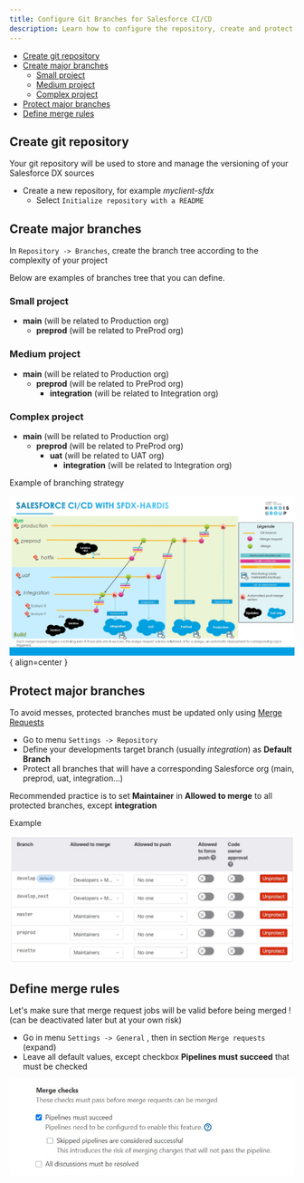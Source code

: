 ```yaml
---
title: Configure Git Branches for Salesforce CI/CD
description: Learn how to configure the repository, create and protect branches, and define merge rules
---
```

<!-- markdownlint-disable MD013 -->

- [Create git repository](#create-git-repository)
- [Create major branches](#create-major-branches)
  - [Small project](#small-project)
  - [Medium project](#medium-project)
  - [Complex project](#complex-project)
- [Protect major branches](#protect-major-branches)
- [Define merge rules](#define-merge-rules)

## Create git repository

Your git repository will be used to store and manage the versioning of your Salesforce DX sources

- Create a new repository, for example _myclient-sfdx_
  - Select `Initialize repository with a README`

## Create major branches

In `Repository -> Branches`, create the branch tree according to the complexity of your project

Below are examples of branches tree that you can define.

### Small project

- **main** (will be related to Production org)
  - **preprod** (will be related to PreProd org)

### Medium project

- **main** (will be related to Production org)
  - **preprod** (will be related to PreProd org)
    - **integration** (will be related to Integration org)

### Complex project

- **main** (will be related to Production org)
  - **preprod** (will be related to PreProd org)
    - **uat** (will be related to UAT org)
      - **integration** (will be related to Integration org)

Example of branching strategy

![](assets/images/ci-cd-schema-main.jpg){ align=center }

## Protect major branches

To avoid messes, protected branches must be updated only using [Merge Requests](r)

- Go to menu `Settings -> Repository`
- Define your developments target branch (usually _integration_) as **Default Branch**
- Protect all branches that will have a corresponding Salesforce org (main, preprod, uat, integration...)

Recommended practice is to set **Maintainer** in **Allowed to merge** to all protected branches, except **integration**

Example

![protected branches](assets/images/protected-branches.jpg)

## Define merge rules

Let's make sure that merge request jobs will be valid before being merged ! (can be deactivated later but at your own risk)

- Go in menu `Settings -> General` , then in section `Merge requests` (expand)
- Leave all default values, except checkbox **Pipelines must succeed** that must be checked

![merge checks](assets/images/merge-checks.jpg)

